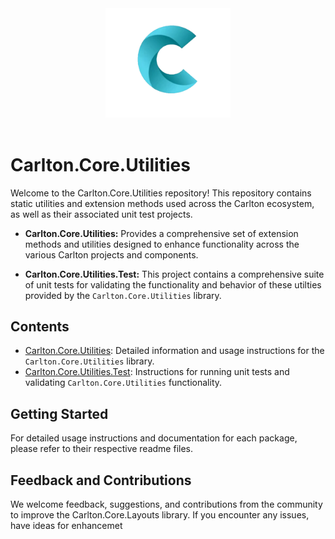 
<div align="center">
    <img src="../../images/CarltonLogo.png" alt="Carlton Logo" width="200" />
</div>
</br>

# Carlton.Core.Utilities

Welcome to the Carlton.Core.Utilities repository! This repository contains static utilities and extension methods used across the Carlton ecosystem, as well as their associated unit test projects.

- **Carlton.Core.Utilities:** Provides a comprehensive set of extension methods and utilities designed to enhance functionality across the various Carlton projects and components.

- **Carlton.Core.Utilities.Test:** This project contains a comprehensive suite of unit tests for validating the functionality and behavior of these utilties provided by the `Carlton.Core.Utilities` library.

## Contents

- [Carlton.Core.Utilities](./Carlton.Core.Utilities/README.md): Detailed information and usage instructions for the `Carlton.Core.Utilities` library.
- [Carlton.Core.Utilities.Test](./Carlton.Core.Utilities.Tests/README.md): Instructions for running unit tests and validating `Carlton.Core.Utilities` functionality.

## Getting Started

For detailed usage instructions and documentation for each package, please refer to their respective readme files.

## Feedback and Contributions

We welcome feedback, suggestions, and contributions from the community to improve the Carlton.Core.Layouts library. If you encounter any issues, have ideas for enhancemet

